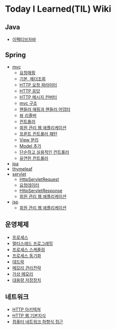 # Today I Learned(TIL) Wiki

## Java
- [이펙티브자바](https://github.com/gwoprk98/TIL/blob/master/java/Effective-java.md)

## Spring
- [mvc](https://github.com/gwoprk98/TIL/tree/master/spring/mvc)
    - [요청매핑](https://github.com/gwoprk98/TIL/blob/master/spring/mvc/%EC%9A%94%EC%B2%AD%EB%A7%A4%ED%95%91.md)
    - [기본, 헤더조회](https://github.com/gwoprk98/TIL/blob/master/spring/mvc/%EA%B8%B0%EB%B3%B8%2C%ED%97%A4%EB%8D%94%EC%A1%B0%ED%9A%8C.md)
    - [HTTP 요청 파라미터](https://github.com/gwoprk98/TIL/blob/master/spring/mvc/HTTP%EC%9A%94%EC%B2%AD%ED%8C%8C%EB%9D%BC%EB%AF%B8%ED%84%B0.md)
    - [HTTP 응답](https://github.com/gwoprk98/TIL/blob/master/spring/mvc/HTTP%EC%9D%91%EB%8B%B5.md)
    - [HTTP 메시지 컨버터](https://github.com/gwoprk98/TIL/blob/master/spring/mvc/HTTP%EB%A9%94%EC%8B%9C%EC%A7%80%EC%BB%A8%EB%B2%84%ED%84%B0.md)
    - [mvc 구조](https://github.com/gwoprk98/TIL/blob/master/spring/mvc/%EC%8A%A4%ED%94%84%EB%A7%81MVC%EA%B5%AC%EC%A1%B0.md)
    - [핸들러 매핑과 핸들러 어댑터](https://github.com/gwoprk98/TIL/blob/master/spring/mvc/%ED%95%B8%EB%93%A4%EB%9F%AC%EB%A7%A4%ED%95%91%EA%B3%BC%ED%95%B8%EB%93%A4%EB%9F%AC%EC%96%B4%EB%8C%91%ED%84%B0.md)
    - [뷰 리졸버](https://github.com/gwoprk98/TIL/blob/master/spring/mvc/%EB%B7%B0%20%EB%A6%AC%EC%A1%B8%EB%B2%84.md)
    - [컨트롤러](https://github.com/gwoprk98/TIL/blob/master/spring/mvc/%EC%BB%A8%ED%8A%B8%EB%A1%A4%EB%9F%AC.md)
    - [회원 관리 웹 애플리케이션](https://github.com/gwoprk98/TIL/blob/master/spring/mvc/%ED%9A%8C%EC%9B%90%EA%B4%80%EB%A6%AC%EC%9B%B9%EC%95%A0%ED%94%8C%EB%A6%AC%EC%BC%80%EC%9D%B4%EC%85%98.md)
    - [프론트 컨트롤러 패턴]()
    - [View 분리]()
    - [Model 추가]()
    - [단순하고 실용적인 컨트롤러]()
    - [유연한 컨트롤러]()
- [jpa]()
- [thymeleaf]()
- [servlet](https://github.com/gwoprk98/TIL/tree/master/spring/servlet)
    - [HttpServletRequest](https://github.com/gwoprk98/TIL/blob/master/spring/servlet/HttpServletRequest.md)
    - [요청데이터](https://github.com/gwoprk98/TIL/blob/master/spring/servlet/%EC%9A%94%EC%B2%AD%20%EB%8D%B0%EC%9D%B4%ED%84%B0.md)
    - [HttpServletResponse](https://github.com/gwoprk98/TIL/blob/master/spring/servlet/HttpServletResponse.md)
    - [회원 관리 웹 애플리케이션](https://github.com/gwoprk98/TIL/blob/master/spring/servlet/%ED%9A%8C%EC%9B%90%EA%B4%80%EB%A6%AC%EC%9B%B9%EC%95%A0%ED%94%8C%EB%A6%AC%EC%BC%80%EC%9D%B4%EC%85%98.md)
- [jsp](https://github.com/gwoprk98/TIL/tree/master/spring/jsp)
    - [회원 관리 웹 애플리케이션](https://github.com/gwoprk98/TIL/blob/master/spring/jsp/%ED%9A%8C%EC%9B%90%EA%B4%80%EB%A6%AC%EC%9B%B9%EC%95%A0%ED%94%8C%EB%A6%AC%EC%BC%80%EC%9D%B4%EC%85%98.md)

## 운영체제
- [프로세스](https://github.com/gwoprk98/TIL/blob/master/OS/Chapter3%20Process%20Concept.md)
- [멀티스레드 프로그래밍](https://github.com/gwoprk98/TIL/blob/master/OS/Chapter4%20Multithreaded%20Programming.md)
- [프로세스 스케줄링](https://github.com/gwoprk98/TIL/blob/master/OS/Chapter5%20Process%20Scheduling.md)
- [프로세스 동기화](https://github.com/gwoprk98/TIL/blob/master/OS/Chapter6%20Synchronization.md)
- [데드락](https://github.com/gwoprk98/TIL/blob/master/OS/Chapter7%20Deadlocks.md)
- [메모리 관리전략](https://github.com/gwoprk98/TIL/blob/master/OS/Chapter8%20Memory-Management.md)
- [가상 메모리](https://github.com/gwoprk98/TIL/blob/master/OS/Chapter9%20Virtual%20Memory.md)
- [대용량 저장장치](https://github.com/gwoprk98/TIL/blob/master/OS/Chapter10%20Mass-Storage%20Structure.md)

## 네트워크
- [HTTP 아키텍쳐](https://github.com/gwoprk98/TIL/blob/master/Network/HTTP%20%EC%95%84%ED%82%A4%ED%85%8D%EC%B3%90.md)
- [HTTP 웹 기본지식](https://github.com/gwoprk98/TIL/blob/master/Network/HTTP%EC%9B%B9%20%EA%B8%B0%EB%B3%B8%EC%A7%80%EC%8B%9D.md)
- [컴퓨터 네트워크 하향식 접근](https://github.com/gwoprk98/TIL/blob/master/Network/%EC%BB%B4%ED%93%A8%ED%84%B0%20%EB%84%A4%ED%8A%B8%EC%9B%8C%ED%81%AC%20%ED%95%98%ED%96%A5%EC%8B%9D%20%EC%A0%91%EA%B7%BC.md)